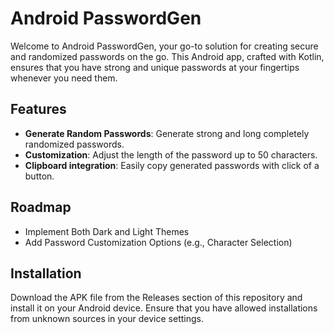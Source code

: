 # Android PasswordGen

Welcome to Android PasswordGen, your go-to solution for creating secure and randomized passwords on the go. This Android app, crafted with Kotlin, ensures that you have strong and unique passwords at your fingertips whenever you need them.

## Features

- **Generate Random Passwords**: Generate strong and long completely randomized passwords.
- **Customization**: Adjust the length of the password up to 50 characters.
- **Clipboard integration**: Easily copy generated passwords with click of a button.

## Roadmap

- Implement Both Dark and Light Themes
- Add Password Customization Options (e.g., Character Selection)

## Installation

Download the APK file from the Releases section of this repository and install it on your Android device. Ensure that you have allowed installations from unknown sources in your device settings.
    
